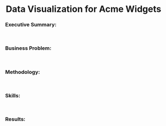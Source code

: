 <h1 align='center'>Data Visualization for Acme Widgets</h1>

<h3>Executive Summary:</h3>

<br><h3>Business Problem:</h3>

<br><h3>Methodology:</h3>

<br><h3>Skills:</h3>

<br><h3>Results:</h3>

